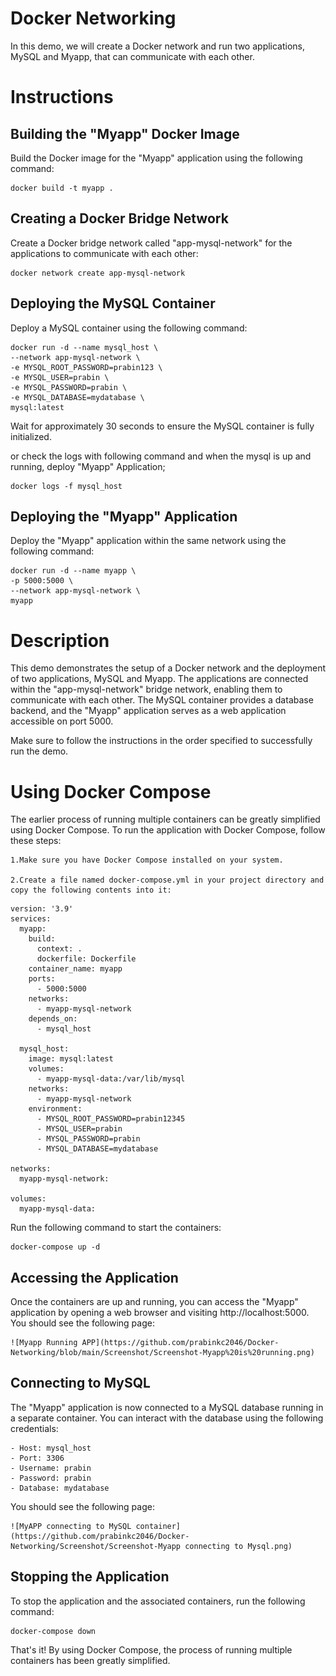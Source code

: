 # Docker Networking

In this demo, we will create a Docker network and run two applications, MySQL and Myapp, that can communicate with each other.

# Instructions

## Building the "Myapp" Docker Image

Build the Docker image for the "Myapp" application using the following command:

```
docker build -t myapp .
```
## Creating a Docker Bridge Network

Create a Docker bridge network called "app-mysql-network" for the applications to communicate with each other:

```
docker network create app-mysql-network
```

## Deploying the MySQL Container

Deploy a MySQL container using the following command:

```
docker run -d --name mysql_host \
--network app-mysql-network \
-e MYSQL_ROOT_PASSWORD=prabin123 \
-e MYSQL_USER=prabin \
-e MYSQL_PASSWORD=prabin \
-e MYSQL_DATABASE=mydatabase \
mysql:latest
```

Wait for approximately 30 seconds to ensure the MySQL container is fully initialized.

or check the logs with following command and when the mysql is up and running, deploy "Myapp" Application;

```
docker logs -f mysql_host
```

## Deploying the "Myapp" Application

Deploy the "Myapp" application within the same network using the following command:

```
docker run -d --name myapp \
-p 5000:5000 \
--network app-mysql-network \
myapp
```

# Description
This demo demonstrates the setup of a Docker network and the deployment of two applications, MySQL and Myapp. The applications are connected within the "app-mysql-network" bridge network, enabling them to communicate with each other. The MySQL container provides a database backend, and the "Myapp" application serves as a web application accessible on port 5000.

Make sure to follow the instructions in the order specified to successfully run the demo.

# Using Docker Compose

The earlier process of running multiple containers can be greatly simplified using Docker Compose. To run the application with Docker Compose, follow these steps:

    1.Make sure you have Docker Compose installed on your system.

    2.Create a file named docker-compose.yml in your project directory and copy the following contents into it:

```
version: '3.9'
services:
  myapp:
    build:
      context: .
      dockerfile: Dockerfile
    container_name: myapp
    ports:
      - 5000:5000
    networks:
      - myapp-mysql-network
    depends_on:
      - mysql_host

  mysql_host:
    image: mysql:latest
    volumes:
      - myapp-mysql-data:/var/lib/mysql
    networks:
      - myapp-mysql-network
    environment:
      - MYSQL_ROOT_PASSWORD=prabin12345
      - MYSQL_USER=prabin
      - MYSQL_PASSWORD=prabin
      - MYSQL_DATABASE=mydatabase

networks:
  myapp-mysql-network:

volumes:
  myapp-mysql-data:
```

Run the following command to start the containers:

```
docker-compose up -d
```

## Accessing the Application

Once the containers are up and running, you can access the "Myapp" application by opening a web browser and visiting http://localhost:5000. You should see the following page:

	![Myapp Running APP](https://github.com/prabinkc2046/Docker-Networking/blob/main/Screenshot/Screenshot-Myapp%20is%20running.png)

## Connecting to MySQL

The "Myapp" application is now connected to a MySQL database running in a separate container. You can interact with the database using the following credentials:

    - Host: mysql_host
    - Port: 3306
    - Username: prabin
    - Password: prabin
    - Database: mydatabase

You should see the following page:

	![MyAPP connecting to MySQL container](https://github.com/prabinkc2046/Docker-Networking/Screenshot/Screenshot-Myapp connecting to Mysql.png)


## Stopping the Application

To stop the application and the associated containers, run the following command:
```
docker-compose down
```


That's it! By using Docker Compose, the process of running multiple containers has been greatly simplified.

